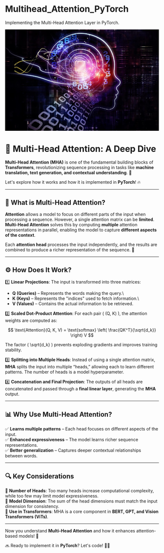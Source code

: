 # Multihead_Attention_PyTorch
Implementing the Multi-Head Attention Layer in PyTorch.

<p align="center">
  <img src="https://github.com/VictorFrancheto/Multihead_Attention_PyTorch/blob/main/image_neural.jpg">
</p>

# 🧠 Multi-Head Attention: A Deep Dive

**Multi-Head Attention (MHA)** is one of the fundamental building blocks of **Transformers**, revolutionizing sequence processing in tasks like **machine translation, text generation, and contextual understanding**. 🚀

Let's explore how it works and how it is implemented in **PyTorch**! 🔥

---

## 🎯 What is Multi-Head Attention?

**Attention** allows a model to focus on different parts of the input when processing a sequence. However, a single attention matrix can be **limited**. **Multi-Head Attention** solves this by computing **multiple** attention representations in parallel, enabling the model to capture **different aspects of the context**.

Each **attention head** processes the input independently, and the results are combined to produce a richer representation of the sequence. 🔄

---

## ⚙️ How Does It Work?

1️⃣ **Linear Projections**: The input is transformed into three matrices:
   - **Q (Queries)** – Represents the words making the query.\
   - **K (Keys)** – Represents the "indices" used to fetch information.\
   - **V (Values)** – Contains the actual information to be retrieved.

2️⃣ **Scaled Dot-Product Attention**: For each pair \( (Q, K) \), the attention weights are computed as:

   $$ \text{Attention}(Q, K, V) = \text{softmax} \left( \frac{QK^T}{\sqrt{d_k}} \right) V $$

   The factor \( \sqrt{d_k} \) prevents exploding gradients and improves training stability.

3️⃣ **Splitting into Multiple Heads**: Instead of using a single attention matrix, **MHA** splits the input into multiple “heads,” allowing each to learn different patterns. The number of heads is a model hyperparameter.

4️⃣ **Concatenation and Final Projection**: The outputs of all heads are concatenated and passed through a **final linear layer**, generating the **MHA** output.

---

## 📊 Why Use Multi-Head Attention?

✅ **Learns multiple patterns** – Each head focuses on different aspects of the input.\
✅ **Enhanced expressiveness** – The model learns richer sequence representations.\
✅ **Better generalization** – Captures deeper contextual relationships between words.

---

## 🔍 Key Considerations

📌 **Number of Heads**: Too many heads increase computational complexity, while too few may limit model expressiveness.\
📌 **Model Dimension**: The sum of the head dimensions must match the input dimension for consistency.\
📌 **Use in Transformers**: MHA is a core component in **BERT, GPT, and Vision Transformers (ViTs)**.

---

Now you understand **Multi-Head Attention** and how it enhances attention-based models! 🚀

🔜 Ready to implement it in **PyTorch**? Let's code! 🧑‍💻

